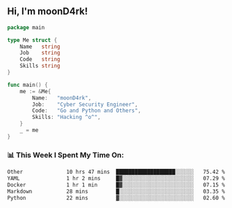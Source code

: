 <h2> Hi, I'm moonD4rk!</h2>

```go
package main

type Me struct {
	Name   string
	Job    string
	Code   string
	Skills string
}

func main() {
	me := &Me{
		Name:   "moonD4rk",
		Job:    "Cyber Security Engineer",
		Code:   "Go and Python and Others",
		Skills: "Hacking ^o^",
	}
	_ = me
}
```

<h3>📊 This Week I Spent My Time On:</h3>
<!-- <img align='right' src="https://github-readme-stats.vercel.app/api?username=moond4rk&show_icons=true&theme=radical", width="300" height="150"> -->

<!--START_SECTION:waka-->

```txt
Other              10 hrs 47 mins  ███████████████████░░░░░░   75.42 %
YAML               1 hr 2 mins     █▓░░░░░░░░░░░░░░░░░░░░░░░   07.29 %
Docker             1 hr 1 min      █▓░░░░░░░░░░░░░░░░░░░░░░░   07.15 %
Markdown           28 mins         █░░░░░░░░░░░░░░░░░░░░░░░░   03.35 %
Python             22 mins         ▓░░░░░░░░░░░░░░░░░░░░░░░░   02.60 %
```

<!--END_SECTION:waka-->

